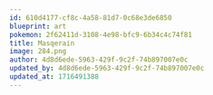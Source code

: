```yaml
---
id: 610d4177-cf8c-4a58-81d7-0c68e3de6850
blueprint: art
pokemon: 2f62411d-3108-4e98-bfc9-6b34c4c74f81
title: Masqerain
image: 284.png
author: 4d8d6ede-5963-429f-9c2f-74b897007e0c
updated_by: 4d8d6ede-5963-429f-9c2f-74b897007e0c
updated_at: 1716491388
---
```

